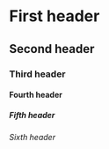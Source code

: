 # First header

## Second header

### Third header

#### Fourth header

##### Fifth header

###### Sixth header
